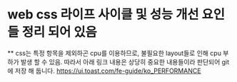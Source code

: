 # web css 라이프 사이클 및 성능 개선 요인들 정리 되어 있음
** css는 특정 항목을 제외하곤 cpu를 이용하므로, 불필요한 layout들로 인해 cpu  부하가 발생 할 수 있음. 따라서 아래 링크 내용은 상당히 중요한 내용들이라 판단되어 git에 저장 해 둡니다.
https://ui.toast.com/fe-guide/ko_PERFORMANCE
